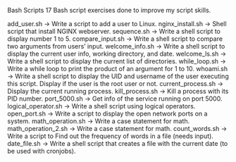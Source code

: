 Bash Scripts
17 Bash script exercises done to improve my script skills.

add_user.sh -> Write a script to add a user to Linux.
nginx_install.sh -> Shell script that install NGINX webserver.
sequence.sh -> Write a shell script to display number 1 to 5.
compare_input.sh -> Write a shell script to compare two arguments from users’ input.
welcome_info.sh -> Write a shell script to display the current user info, working directory, and date.
welcome_ls.sh -> Write a shell script to display the current list of directories.
while_loop.sh -> Write a while loop to print the product of an argument for 1 to 10.
whoami.sh -> Write a shell script to display the UID and username of the user executing this script. Display if the user is the root user or not.
current_process.sh -> Display the current running process.
kill_process.sh -> Kill a process with its PID number.
port_5000.sh -> Get info of the service running on port 5000.
logical_operator.sh -> Write a shell script using logical operators.
open_port.sh -> Write a script to display the open network ports on a system.
math_operation.sh -> Write a case statement for math.
math_operation_2.sh -> Write a case statement for math.
count_words.sh -> Write a script to Find out the frequency of words in a file (needs input).
date_file.sh -> Write a shell script that creates a file with the current date (to be used with cronjobs).
